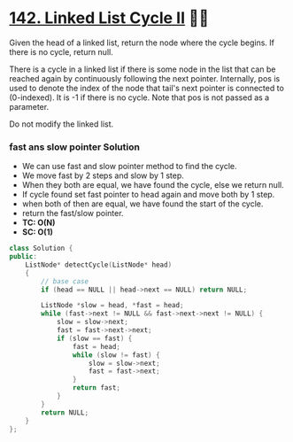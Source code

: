 # [142. Linked List Cycle II](https://leetcode.com/problems/linked-list-cycle-ii/) 🌟🌟

Given the head of a linked list, return the node where the cycle begins. If there is no cycle, return null.

There is a cycle in a linked list if there is some node in the list that can be reached again by continuously following the next pointer. Internally, pos is used to denote the index of the node that tail's next pointer is connected to (0-indexed). It is -1 if there is no cycle. Note that pos is not passed as a parameter.

Do not modify the linked list.

### fast ans slow pointer Solution

-   We can use fast and slow pointer method to find the cycle.
-   We move fast by 2 steps and slow by 1 step.
-   When they both are equal, we have found the cycle, else we return null.
-   If cycle found set fast pointer to head again and move both by 1 step.
-   when both of then are equal, we have found the start of the cycle.
-   return the fast/slow pointer.
-   **TC: O(N)**
-   **SC: O(1)**

```cpp
class Solution {
public:
    ListNode* detectCycle(ListNode* head)
    {
        // base case
        if (head == NULL || head->next == NULL) return NULL;

        ListNode *slow = head, *fast = head;
        while (fast->next != NULL && fast->next->next != NULL) {
            slow = slow->next;
            fast = fast->next->next;
            if (slow == fast) {
                fast = head;
                while (slow != fast) {
                    slow = slow->next;
                    fast = fast->next;
                }
                return fast;
            }
        }
        return NULL;
    }
};
```
